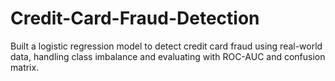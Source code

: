 # Credit-Card-Fraud-Detection
Built a logistic regression model to detect credit card fraud using real-world data, handling class imbalance and evaluating with ROC-AUC and confusion matrix.
